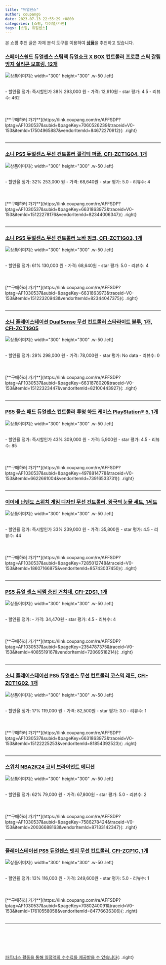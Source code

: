 ```yaml
---
title: "듀얼센스"
author: coupang6
date: 2023-07-13 22:55:29 +0800
categories: [쇼핑, 디이털/가전]
tags: [쇼핑, 듀얼센스]
---
```


본 쇼핑 추천 글은 자체 분석 도구를 이용하여 [**상품**](https://link.coupang.com/a/bao1ui)을 추천하고 있습니다.

### [스페이스쉴드 듀얼센스 스팀덱 듀얼쇼크 X BOX 컨트롤러 프로콘 스틱 갈림방지 실리콘 보호링, 12개](https://link.coupang.com/re/AFFSDP?lptag=AF1030537&subid=&pageKey=7060526239&traceid=V0-153&itemId=17504965887&vendorItemId=84672270912)

![상품이미지](https://thumbnail6.coupangcdn.com/thumbnails/remote/230x230ex/image/retail/images/2023/01/12/14/5/dc0b8f71-398c-484a-a88b-0e931ea7897c.jpg){: width="300" height="300" .w-50 .left}


<br>
- 할인율 정가: 즉시할인가 38%  293,000   원
- 가격: 12,910원
- star 평가: 4.5
- 리뷰수: 462
<br>
<br>
<br>
<br>
[**구매하러 가기**](https://link.coupang.com/re/AFFSDP?lptag=AF1030537&subid=&pageKey=7060526239&traceid=V0-153&itemId=17504965887&vendorItemId=84672270912){: .right}
<br>
<br>

---

### [소니 PS5 듀얼센스 무선 컨트롤러 갤럭틱 퍼플, CFI-ZCT1G04, 1개](https://link.coupang.com/re/AFFSDP?lptag=AF1030537&subid=&pageKey=6631863973&traceid=V0-153&itemId=15122278176&vendorItemId=82344006347)

![상품이미지](https://thumbnail7.coupangcdn.com/thumbnails/remote/230x230ex/image/rs_quotation_api/fv28sgxd/e98535b625914b54b1a6067b4c91d141.jpg){: width="300" height="300" .w-50 .left}


<br>
- 할인율 정가: 32%  253,000   원
- 가격: 68,640원
- star 평가: 5.0
- 리뷰수: 4
<br>
<br>
<br>
<br>
[**구매하러 가기**](https://link.coupang.com/re/AFFSDP?lptag=AF1030537&subid=&pageKey=6631863973&traceid=V0-153&itemId=15122278176&vendorItemId=82344006347){: .right}
<br>
<br>

---

### [소니 PS5 듀얼센스 무선 컨트롤러 노바 핑크, CFI-ZCT1G03, 1개](https://link.coupang.com/re/AFFSDP?lptag=AF1030537&subid=&pageKey=6631863973&traceid=V0-153&itemId=15122320943&vendorItemId=82344047375)

![상품이미지](https://thumbnail10.coupangcdn.com/thumbnails/remote/230x230ex/image/rs_quotation_api/og0ayeac/2003e356d0aa4a7a9f8886a471090849.jpg){: width="300" height="300" .w-50 .left}


<br>
- 할인율 정가: 61%  130,000   원
- 가격: 68,640원
- star 평가: 5.0
- 리뷰수: 4
<br>
<br>
<br>
<br>
[**구매하러 가기**](https://link.coupang.com/re/AFFSDP?lptag=AF1030537&subid=&pageKey=6631863973&traceid=V0-153&itemId=15122320943&vendorItemId=82344047375){: .right}
<br>
<br>

---

### [소니 플레이스테이션 DualSense 무선 컨트롤러 스타라이트 블루, 1개, CFI-ZCT1G05](https://link.coupang.com/re/AFFSDP?lptag=AF1030537&subid=&pageKey=6631878020&traceid=V0-153&itemId=15122323447&vendorItemId=82100443927)

![상품이미지](https://thumbnail7.coupangcdn.com/thumbnails/remote/230x230ex/image/vendor_inventory/c407/4c28fd98bb48896abe647ea395fada4f7f831622a9b74195c5ef0395cd74.jpg){: width="300" height="300" .w-50 .left}


<br>
- 할인율 정가: 29%  298,000   원
- 가격: 78,000원
- star 평가: No data
- 리뷰수: 0
<br>
<br>
<br>
<br>
[**구매하러 가기**](https://link.coupang.com/re/AFFSDP?lptag=AF1030537&subid=&pageKey=6631878020&traceid=V0-153&itemId=15122323447&vendorItemId=82100443927){: .right}
<br>
<br>

---

### [PS5 플스 패드 듀얼센스 컨트롤러 투명 하드 케이스 PlayStation® 5, 1개](https://link.coupang.com/re/AFFSDP?lptag=AF1030537&subid=&pageKey=4978814778&traceid=V0-153&itemId=6622661004&vendorItemId=73916533731)

![상품이미지](https://thumbnail10.coupangcdn.com/thumbnails/remote/230x230ex/image/vendor_inventory/0eec/0d945af00face57be4a5817bc24b05a7da4c94c489c2f05ca9aab8ce4ac9.jpg){: width="300" height="300" .w-50 .left}


<br>
- 할인율 정가: 즉시할인가 43%  309,000   원
- 가격: 5,900원
- star 평가: 4.5
- 리뷰수: 85
<br>
<br>
<br>
<br>
[**구매하러 가기**](https://link.coupang.com/re/AFFSDP?lptag=AF1030537&subid=&pageKey=4978814778&traceid=V0-153&itemId=6622661004&vendorItemId=73916533731){: .right}
<br>
<br>

---

### [이이네 닌텐도 스위치 게임 디자인 무선 컨트롤러, 왕국의 눈물 세트, 1세트](https://link.coupang.com/re/AFFSDP?lptag=AF1030537&subid=&pageKey=7285012748&traceid=V0-153&itemId=18607166875&vendorItemId=85743037450)

![상품이미지](https://thumbnail8.coupangcdn.com/thumbnails/remote/230x230ex/image/vendor_inventory/f2ca/6a70684bed75da64ccc3a11e571d8938ac5d9afe8b8353fe56a970a807e0.jpg){: width="300" height="300" .w-50 .left}


<br>
- 할인율 정가: 즉시할인가 33%  239,000   원
- 가격: 35,800원
- star 평가: 4.5
- 리뷰수: 44
<br>
<br>
<br>
<br>
[**구매하러 가기**](https://link.coupang.com/re/AFFSDP?lptag=AF1030537&subid=&pageKey=7285012748&traceid=V0-153&itemId=18607166875&vendorItemId=85743037450){: .right}
<br>
<br>

---

### [PS5 듀얼 센스 티엠 충전 거치대, CFI-ZDS1, 1개](https://link.coupang.com/re/AFFSDP?lptag=AF1030537&subid=&pageKey=2354787375&traceid=V0-153&itemId=4085519167&vendorItemId=72069518214)

![상품이미지](https://thumbnail10.coupangcdn.com/thumbnails/remote/230x230ex/image/retail/images/4345228649672722-67ece1c4-a2fc-4342-bc3d-a377757914f9.jpg){: width="300" height="300" .w-50 .left}


<br>
- 할인율 정가: 
- 가격: 34,470원
- star 평가: 4.5
- 리뷰수: 4
<br>
<br>
<br>
<br>
[**구매하러 가기**](https://link.coupang.com/re/AFFSDP?lptag=AF1030537&subid=&pageKey=2354787375&traceid=V0-153&itemId=4085519167&vendorItemId=72069518214){: .right}
<br>
<br>

---

### [소니 플레이스테이션 PS5 듀얼센스 무선 컨트롤러 코스믹 레드, CFI-ZCT1G02, 1개](https://link.coupang.com/re/AFFSDP?lptag=AF1030537&subid=&pageKey=6631863973&traceid=V0-153&itemId=15122225253&vendorItemId=81854392523)

![상품이미지](https://thumbnail6.coupangcdn.com/thumbnails/remote/230x230ex/image/vendor_inventory/3bb1/7f06fe529532df7ee34502ce3d6cea41ec7e6e0c2ad9a548bc6c7483d921.jpg){: width="300" height="300" .w-50 .left}


<br>
- 할인율 정가: 17%  119,000   원
- 가격: 82,500원
- star 평가: 3.0
- 리뷰수: 1
<br>
<br>
<br>
<br>
[**구매하러 가기**](https://link.coupang.com/re/AFFSDP?lptag=AF1030537&subid=&pageKey=6631863973&traceid=V0-153&itemId=15122225253&vendorItemId=81854392523){: .right}
<br>
<br>

---

### [스위치 NBA2K24 코비 브라이언트 에디션](https://link.coupang.com/re/AFFSDP?lptag=AF1030537&subid=&pageKey=7586278424&traceid=V0-153&itemId=20036688163&vendorItemId=87133142347)

![상품이미지](https://thumbnail10.coupangcdn.com/thumbnails/remote/230x230ex/image/vendor_inventory/8281/84d277dde0ca2d47bba2bc55e23de33af8c7e40f5b2b29e530b7ffcfb12c.png){: width="300" height="300" .w-50 .left}


<br>
- 할인율 정가: 62%  79,000   원
- 가격: 67,800원
- star 평가: 5.0
- 리뷰수: 2
<br>
<br>
<br>
<br>
[**구매하러 가기**](https://link.coupang.com/re/AFFSDP?lptag=AF1030537&subid=&pageKey=7586278424&traceid=V0-153&itemId=20036688163&vendorItemId=87133142347){: .right}
<br>
<br>

---

### [플레이스테이션 PS5 듀얼센스 엣지 무선 컨트롤러, CFI-ZCP1G, 1개](https://link.coupang.com/re/AFFSDP?lptag=AF1030537&subid=&pageKey=7080240091&traceid=V0-153&itemId=17610558058&vendorItemId=84776636306)

![상품이미지](https://thumbnail8.coupangcdn.com/thumbnails/remote/230x230ex/image/retail/images/2023/01/20/14/2/91b563ef-295e-42a2-9327-1a4ce7f3f4e4.jpg){: width="300" height="300" .w-50 .left}


<br>
- 할인율 정가: 13%  116,000   원
- 가격: 249,600원
- star 평가: 5.0
- 리뷰수: 1
<br>
<br>
<br>
<br>
[**구매하러 가기**](https://link.coupang.com/re/AFFSDP?lptag=AF1030537&subid=&pageKey=7080240091&traceid=V0-153&itemId=17610558058&vendorItemId=84776636306){: .right}
<br>
<br>

---
<br><br><br><br><br> [파트너스 활동을 통해 일정액의 수수료를 제공받을 수 있습니다](https://link.coupang.com/a/bao1ui){: .right}